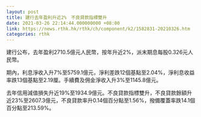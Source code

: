 ```yaml
---
layout: post
title: 建行去年盈利升近2%　不良貸款指標雙升
date: 2021-03-26 22:14:44.000000000 +08:00
link: https://news.rthk.hk/rthk/ch/component/k2/1582831-20210326.htm
categories: rthk
---
```


建行公布，去年盈利2710.5億元人民幣，按年升近2%，派末期息每股0.326元人民幣。

期內，利息淨收入升7%至5759.1億元，淨利差跌12個基點至2.04%，淨利息收益率跌13個基點至2.19厘。手續費及佣金淨收入升3%至1145.8億元。

去年信用減值損失升近19%至1934.9億元。不良貸款指標雙升，不良貸款餘額升近23%至2607.3億元，不良貸款率升0.14個百分點至1.56%，撥備覆蓋率跌14.1個百分點至213.59%。
